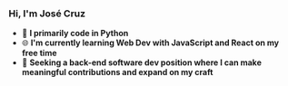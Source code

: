 ### Hi, I'm José Cruz

-  🐍 **I primarily code in Python**
-  🌐 **I'm currently learning Web Dev with JavaScript and React on my free time**
-  📝 **Seeking a back-end software dev position where I can make meaningful contributions and expand on my craft**

